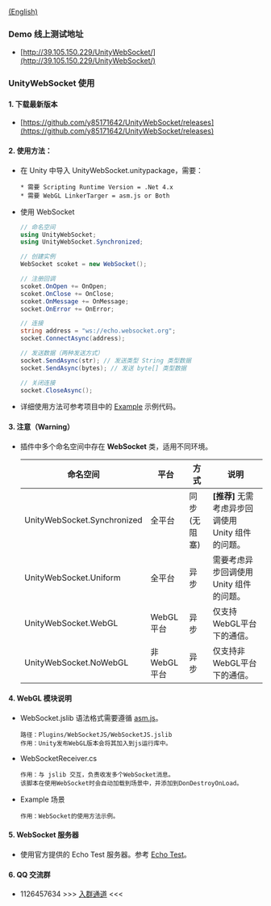 
[(English)](README_EN.md)

### Demo 线上测试地址

- [http://39.105.150.229/UnityWebSocket/](http://39.105.150.229/UnityWebSocket/)

### UnityWebSocket 使用

#### 1. 下载最新版本

- [https://github.com/y85171642/UnityWebSocket/releases](https://github.com/y85171642/UnityWebSocket/releases)

#### 2. 使用方法：

- 在 Unity 中导入 UnityWebSocket.unitypackage，需要：

      * 需要 Scripting Runtime Version = .Net 4.x
      * 需要 WebGL LinkerTarger = asm.js or Both

- 使用 WebSocket

  ```csharp
  // 命名空间
  using UnityWebSocket;
  using UnityWebSocket.Synchronized;

  // 创建实例
  WebSocket scoket = new WebSocket();

  // 注册回调
  scoket.OnOpen += OnOpen;
  scoket.OnClose += OnClose;
  scoket.OnMessage += OnMessage;
  socket.OnError += OnError;

  // 连接
  string address = "ws://echo.websocket.org";
  socket.ConnectAsync(address);

  // 发送数据（两种发送方式）
  socket.SendAsync(str); // 发送类型 String 类型数据
  socket.SendAsync(bytes); // 发送 byte[] 类型数据

  // 关闭连接
  socket.CloseAsync();
  ```

- 详细使用方法可参考项目中的 [Example](UnityWebSocket/Assets/Scripts/Plugins/UnityWebSocket/Example/TestWebSocket.cs) 示例代码。

#### 3. 注意（Warning）

- 插件中多个命名空间中存在 **WebSocket** 类，适用不同环境。

  命名空间 | 平台 | 方式 |  说明  
  -|-|-|-
  UnityWebSocket.Synchronized | 全平台 | 同步(无阻塞) | **[推荐]** 无需考虑异步回调使用 Unity 组件的问题。
  UnityWebSocket.Uniform | 全平台 | 异步 | 需要考虑异步回调使用 Unity 组件的问题。
  UnityWebSocket.WebGL | WebGL平台 | 异步 | 仅支持WebGL平台下的通信。
  UnityWebSocket.NoWebGL | 非WebGL平台 | 异步  | 仅支持非WebGL平台下的通信。

#### 4. WebGL 模块说明

- WebSocket.jslib 语法格式需要遵循 [asm.js](http://www.ruanyifeng.com/blog/2017/09/asmjs_emscripten.html)。

      路径：Plugins/WebSocketJS/WebSocketJS.jslib
      作用：Unity发布WebGL版本会将其加入到js运行库中。

- WebSocketReceiver.cs

      作用：与 jslib 交互，负责收发多个WebSocket消息。
      该脚本在使用WebSocket时会自动加载到场景中，并添加到DonDestroyOnLoad。

- Example 场景

      作用：WebSocket的使用方法示例。

#### 5. WebSocket 服务器

- 使用官方提供的 Echo Test 服务器。参考 [Echo Test](http://www.websocket.org/echo.html)。

#### 6. QQ 交流群
- 1126457634  >>> [入群通道](https://qm.qq.com/cgi-bin/qm/qr?k=KcexYJ9aYwogFXbj2aN0XHH5b2G7ICmd) <<<
